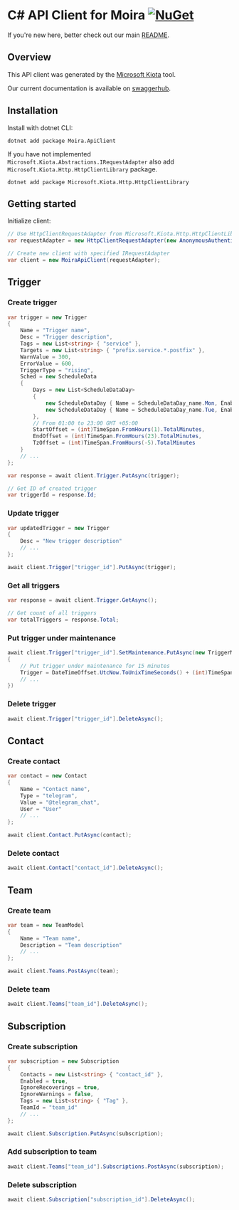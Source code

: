 # C# API Client for Moira [![NuGet](https://img.shields.io/nuget/v/Moira.ApiClient.svg)](https://www.nuget.org/packages/Moira.ApiClient)

If you're new here, better check out our main [README](https://github.com/moira-alert/moira/blob/master/README.md).

## Overview

This API client was generated by the [Microsoft Kiota](https://aka.ms/kiota/docs) tool.

Our current documentation is available on [swaggerhub](https://app.swaggerhub.com/apis/Moira/moira-alert/master).

## Installation

Install with dotnet CLI:

```text
dotnet add package Moira.ApiClient
```

If you have not implemented `Microsoft.Kiota.Abstractions.IRequestAdapter` also add `Microsoft.Kiota.Http.HttpClientLibrary` package.

```text
dotnet add package Microsoft.Kiota.Http.HttpClientLibrary
```

## Getting started

Initialize client:

```csharp
// Use HttpClientRequestAdapter from Microsoft.Kiota.Http.HttpClientLibrary or your own implementation
var requestAdapter = new HttpClientRequestAdapter(new AnonymousAuthenticationProvider());

// Create new client with specified IRequestAdapter
var client = new MoiraApiClient(requestAdapter);
```

## Trigger

### Create trigger

```csharp
var trigger = new Trigger
{
    Name = "Trigger name",
    Desc = "Trigger description",
    Tags = new List<string> { "service" },
    Targets = new List<string> { "prefix.service.*.postfix" },
    WarnValue = 300,
    ErrorValue = 600,
    TriggerType = "rising",
    Sched = new ScheduleData
    {
        Days = new List<ScheduleDataDay>
        {
            new ScheduleDataDay { Name = ScheduleDataDay_name.Mon, Enabled = true },
            new ScheduleDataDay { Name = ScheduleDataDay_name.Tue, Enabled = false }
        },
        // From 01:00 to 23:00 GMT +05:00
        StartOffset = (int)TimeSpan.FromHours(1).TotalMinutes,
        EndOffset = (int)TimeSpan.FromHours(23).TotalMinutes,
        TzOffset = (int)TimeSpan.FromHours(-5).TotalMinutes
    }
    // ...
};

var response = await client.Trigger.PutAsync(trigger);

// Get ID of created trigger
var triggerId = response.Id;
```

### Update trigger

```csharp
var updatedTrigger = new Trigger
{
    Desc = "New trigger description"
    // ...
};

await client.Trigger["trigger_id"].PutAsync(trigger);
```

### Get all triggers

```csharp
var response = await client.Trigger.GetAsync();

// Get count of all triggers
var totalTriggers = response.Total;
```

### Put trigger under maintenance

```csharp
await client.Trigger["trigger_id"].SetMaintenance.PutAsync(new TriggerMaintenance
{
    // Put trigger under maintenance for 15 minutes
    Trigger = DateTimeOffset.UtcNow.ToUnixTimeSeconds() + (int)TimeSpan.FromMinutes(15).TotalSeconds
    // ...
})
```

### Delete trigger

```csharp
await client.Trigger["trigger_id"].DeleteAsync();
```

## Contact

### Create contact

```csharp
var contact = new Contact
{
    Name = "Contact name",
    Type = "telegram",
    Value = "@telegram_chat",
    User = "User"
    // ...
};

await client.Contact.PutAsync(contact);
```

### Delete contact

```csharp
await client.Contact["contact_id"].DeleteAsync();
```

## Team

### Create team

```csharp
var team = new TeamModel
{
    Name = "Team name",
    Description = "Team description"
    // ...
};

await client.Teams.PostAsync(team);
```

### Delete team

```csharp
await client.Teams["team_id"].DeleteAsync();
```

## Subscription

### Create subscription

```csharp
var subscription = new Subscription
{
    Contacts = new List<string> { "contact_id" },
    Enabled = true,
    IgnoreRecoverings = true,
    IgnoreWarnings = false,
    Tags = new List<string> { "Tag" },
    TeamId = "team_id"
    // ...
};

await client.Subscription.PutAsync(subscription);
```

### Add subscription to team

```csharp
await client.Teams["team_id"].Subscriptions.PostAsync(subscription);
```

### Delete subscription

```csharp
await client.Subscription["subscription_id"].DeleteAsync();
```
